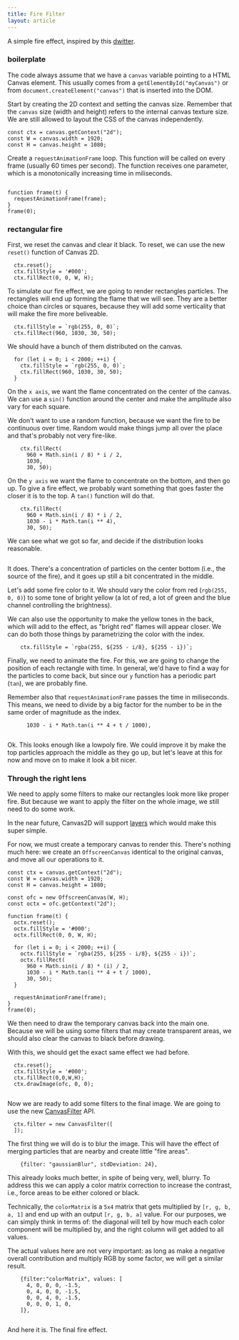 ```yaml
---
title: Fire Filter
layout: article
---
```


A simple fire effect, inspired by this [dwitter](https://www.dwitter.net/d/21204).

### boilerplate

The code always assume that we have a `canvas` variable pointing to
a HTML Canvas element. This usually comes from a `getElementById("myCanvas")`
or from `document.createElement("canvas")` that is inserted into the DOM.

Start by creating the 2D context and setting the canvas size. Remember that the
 `canvas` size (width and height) refers to the internal
 canvas texture size. We are still allowed to layout the CSS of the canvas independently.

```
const ctx = canvas.getContext("2d");
const W = canvas.width = 1920;
const H = canvas.height = 1080;
```

Create a `requestAnimationFrame` loop. This function will be called
on every frame (usually 60 times per second). The function receives one parameter,
which is a monotonically increasing time in miliseconds.

```op:+

function frame(t) {
  requestAnimationFrame(frame);
}
frame(0);
```


### rectangular fire

First, we reset the canvas and clear it black. To reset, we can use the new
`reset()` function of Canvas 2D.

```op:6
  ctx.reset();
  ctx.fillStyle = '#000';
  ctx.fillRect(0, 0, W, H);

```

To simulate our fire effect, we are going to render rectangles particles.
  The rectangles will end up forming the flame that we will see. They are
  a better choice than circles or squares, because they will add some
  verticality that will make the fire more beliveable.

```op:10
  ctx.fillStyle = `rgb(255, 0, 0)`;
  ctx.fillRect(960, 1030, 30, 50);

```

We should have a bunch of them distributed on the canvas.

```op:10:2
  for (let i = 0; i < 2000; ++i) {
    ctx.fillStyle = `rgb(255, 0, 0)`;
    ctx.fillRect(960, 1030, 30, 50);
  }
```

On the `x axis`, we want the flame concentrated on the center of the canvas. We can use a `sin()` function around the center and make the
amplitude also vary for each square.

We don't want to use a random function, because we want the fire to be continuous
over time. Random would make things jump all over the place and that's probably not very
fire-like.

```op:12:1,spawn:2
    ctx.fillRect(
      960 + Math.sin(i / 8) * i / 2,
      1030,
      30, 50);
```

On the `y axis` we want the flame to concentrate on the bottom, and
then go up. To give a fire effect, we probably want something that goes faster the
closer it is to the top. A `tan()` function will do that.

```op:12:4
    ctx.fillRect(
      960 + Math.sin(i / 8) * i / 2,
      1030 - i * Math.tan(i ** 4),
      30, 50);
```

We can see what we got so far, and decide if the distribution looks reasonable.

```op:+
```
<canvas-demo></canvas-demo>

It does. There's a concentration of particles on the center bottom (i.e., the source
of the fire), and it goes up still a bit concentrated in the middle.

Let's add some fire color to it. We should vary the color from
red (`rgb(255, 0, 0)`) to some tone of bright yellow (a lot of red,
a lot of green and the blue channel controlling the brightness).

We can also use the opportunity to make the yellow tones in the back, which
will add to the effect, as "bright red" flames will appear closer. We can do both
those things by parametrizing the color with the index.

```op:11:1,spawn:2
    ctx.fillStyle = `rgba(255, ${255 - i/8}, ${255 - i})`;
```

<canvas-demo></canvas-demo>

Finally, we need to animate the fire. For this, we are going to change the position
  of each rectangle with time. In general, we'd have to find a way for the particles
  to come back, but since our `y` function has a periodic part (`tan`), we are probably fine.

Remember also that `requestAnimationFrame` passes the time in miliseconds.
  This means, we need to divide by a big factor for the number to be in the same order of
  magnitude as the index.

```op:14:1,spawn:2
      1030 - i * Math.tan(i ** 4 + t / 1000),
```

```op:+
```
<canvas-demo></canvas-demo>

Ok. This looks enough like a lowpoly fire. We could improve it by make the top particles
approach the middle as they go up, but let's leave at this for now and move on to make
it look a bit nicer.

### Through the right lens

We need to apply some filters to make our rectangles look more like proper fire.
But because we want to apply the filter on the whole image, we still need to do some work.

In the near future, Canvas2D will support
[layers](https://github.com/fserb/canvas2D/blob/master/spec/layers.md">layers)
which would make this super simple.


For now, we must create a temporary canvas to render this. There's nothing much here:
we create an `OffscreenCanvas` identical to the original canvas, and move all
our operations to it.

```
const ctx = canvas.getContext("2d");
const W = canvas.width = 1920;
const H = canvas.height = 1080;

const ofc = new OffscreenCanvas(W, H);
const octx = ofc.getContext("2d");

function frame(t) {
  octx.reset();
  octx.fillStyle = '#000';
  octx.fillRect(0, 0, W, H);

  for (let i = 0; i < 2000; ++i) {
    octx.fillStyle = `rgba(255, ${255 - i/8}, ${255 - i})`;
    octx.fillRect(
      960 + Math.sin(i / 8) * (i) / 2,
      1030 - i * Math.tan(i ** 4 + t / 1000),
      30, 50);
  }

  requestAnimationFrame(frame);
}
frame(0);
```

We then need to draw the temporary canvas back into the main one. Because we will
be using some filters that may create transparent areas, we should also clear
the canvas to black before drawing.

With this, we should get the exact same effect we had before.

```op:21,spawn:2
  ctx.reset();
  ctx.fillStyle = '#000';
  ctx.fillRect(0,0,W,H);
  ctx.drawImage(ofc, 0, 0);

```

```op:+
```
<canvas-demo></canvas-demo>

Now we are ready to add some filters to the final image. We are going to use the
new [CanvasFilter](https://github.com/fserb/canvas2D/blob/master/spec/filters.md) API.

```op:24
  ctx.filter = new CanvasFilter([
  ]);
```

The first thing we will do is to blur the image. This will have the effect of
  merging particles that are nearby and create little "fire areas".

```op:25
    {filter: "gaussianBlur", stdDeviation: 24},
```

<canvas-demo></canvas-demo>

This already looks much better, in spite of being very, well, blurry. To address this
  we can apply a color matrix correction to increase the contrast, i.e.,
  force areas to be either colored or black.

Technically, the `colorMatrix` is a `5x4` matrix that gets
multiplied by `[r, g, b, a, 1]` and end up with an output
`[r, g, b, a]` value. For our purposes, we can simply think in terms of:
the diagonal will tell by how much each color component will be multiplied by, and
the right column will get added to all values.

The actual values here are not
very important: as long as make a negative overall
contribution and multiply RGB by some factor, we will get a similar result.

```op:26,spawn:2
    {filter:"colorMatrix", values: [
      4, 0, 0, 0, -1.5,
      0, 4, 0, 0, -1.5,
      0, 0, 4, 0, -1.5,
      0, 0, 0, 1, 0,
    ]},
```

```op:+
```
<canvas-demo></canvas-demo>

And here it is. The final fire effect.

